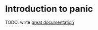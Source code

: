 # Introduction to panic

TODO: write [great documentation](http://jacobian.org/writing/great-documentation/what-to-write/)
